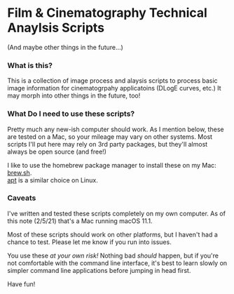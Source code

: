 # Film & Cinematography Technical Anaylsis Scripts
(And maybe other things in the future...)

### What is this?
This is a collection of image process and alaysis scripts to process basic image information for cinematogrpahy applicatoins (DLogE curves, etc.)  It may morph into other things in the future, too!

### What Do I need to use these scripts?
Pretty much any new-ish computer should work.  As I mention below, these are tested on a Mac, so your mileage may vary on other systems.  Most scripts I'll put here may rely on 3rd party packages, but they'll almost always be open source (and free!)

I like to use the homebrew package manager to install these on my Mac: [brew.sh](https://brew.sh).  
[apt](https://en.wikipedia.org/wiki/APT_(software)) is a similar choice on Linux.

### Caveats
I've written and tested these scripts completely on my own computer.  As of this note (2/5/21) that's a Mac running macOS 11.1.

Most of these scripts should work on other platforms, but I haven't had a chance to test. Please let me know if you run into issues.

You use these _at your own risk!_  Nothing bad _should_ happen, but if you're not comfortable with the command line interface, it's best to learn slowly on simpler command line applications before jumping in head first.

Have fun!